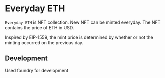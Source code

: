 # Everyday ETH

`Everyday ETH` is NFT collection. New NFT can be minted everyday. The NFT contains the price of ETH in USD.

Inspired by EIP-1559, the mint price is determined by whether or not the minting occurred on the previous day.

## Development

Used foundry for development
